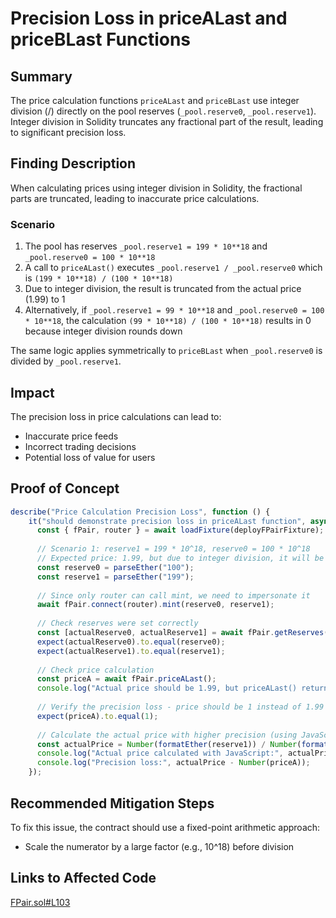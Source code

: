 # Precision Loss in priceALast and priceBLast Functions

## Summary
The price calculation functions `priceALast` and `priceBLast` use integer division (/) directly on the pool reserves (`_pool.reserve0`, `_pool.reserve1`). Integer division in Solidity truncates any fractional part of the result, leading to significant precision loss.

## Finding Description
When calculating prices using integer division in Solidity, the fractional parts are truncated, leading to inaccurate price calculations.

### Scenario
1. The pool has reserves `_pool.reserve1 = 199 * 10**18` and `_pool.reserve0 = 100 * 10**18`
2. A call to `priceALast()` executes `_pool.reserve1 / _pool.reserve0` which is `(199 * 10**18) / (100 * 10**18)`
3. Due to integer division, the result is truncated from the actual price (1.99) to 1
4. Alternatively, if `_pool.reserve1 = 99 * 10**18` and `_pool.reserve0 = 100 * 10**18`, the calculation `(99 * 10**18) / (100 * 10**18)` results in 0 because integer division rounds down

The same logic applies symmetrically to `priceBLast` when `_pool.reserve0` is divided by `_pool.reserve1`.

## Impact
The precision loss in price calculations can lead to:
- Inaccurate price feeds
- Incorrect trading decisions
- Potential loss of value for users

## Proof of Concept

```javascript
describe("Price Calculation Precision Loss", function () {
    it("should demonstrate precision loss in priceALast function", async function () {
      const { fPair, router } = await loadFixture(deployFPairFixture);
      
      // Scenario 1: reserve1 = 199 * 10^18, reserve0 = 100 * 10^18
      // Expected price: 1.99, but due to integer division, it will be 1
      const reserve0 = parseEther("100");
      const reserve1 = parseEther("199");
      
      // Since only router can call mint, we need to impersonate it
      await fPair.connect(router).mint(reserve0, reserve1);
      
      // Check reserves were set correctly
      const [actualReserve0, actualReserve1] = await fPair.getReserves();
      expect(actualReserve0).to.equal(reserve0);
      expect(actualReserve1).to.equal(reserve1);
      
      // Check price calculation
      const priceA = await fPair.priceALast();
      console.log("Actual price should be 1.99, but priceALast() returns:", priceA.toString());
      
      // Verify the precision loss - price should be 1 instead of 1.99
      expect(priceA).to.equal(1);
      
      // Calculate the actual price with higher precision (using JavaScript)
      const actualPrice = Number(formatEther(reserve1)) / Number(formatEther(reserve0));
      console.log("Actual price calculated with JavaScript:", actualPrice);
      console.log("Precision loss:", actualPrice - Number(priceA));
    });
```

## Recommended Mitigation Steps
To fix this issue, the contract should use a fixed-point arithmetic approach:
- Scale the numerator by a large factor (e.g., 10^18) before division

## Links to Affected Code
[FPair.sol#L103](FPair.sol#L103)